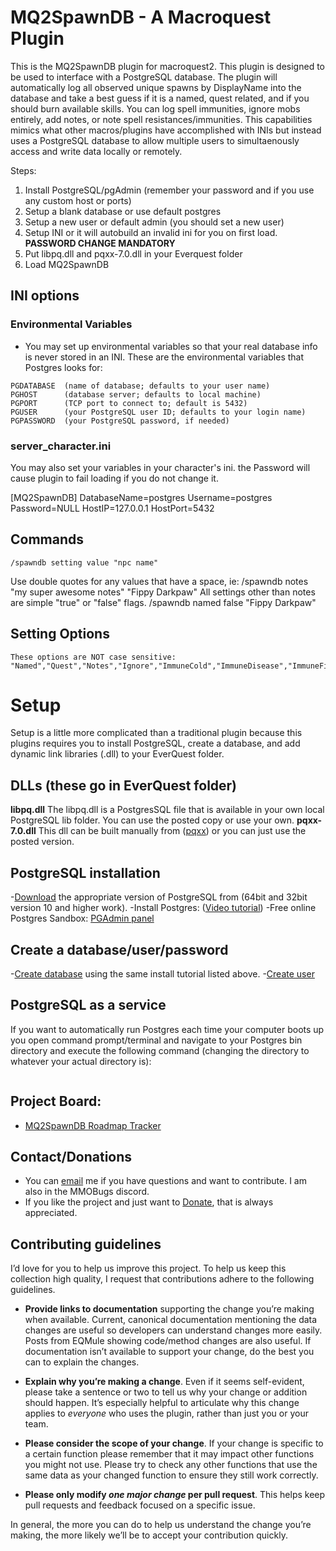 # MQ2SpawnDB - A Macroquest Plugin

This is the MQ2SpawnDB plugin for macroquest2. This plugin is designed to be used to interface with a PostgreSQL database. The plugin will automatically log all observed unique spawns by DisplayName into the database and take a best guess if it is a named, quest related,  and if you should burn available skills. You can log spell immunities, ignore mobs entirely, add notes, or note spell resistances/immunities. This capabilities mimics what other macros/plugins have accomplished with INIs but instead uses a PostgreSQL database to allow multiple users to simultaenously access and write data locally or remotely.

Steps:
1. Install PostgreSQL/pgAdmin (remember your password and if you use any custom host or ports)
2. Setup a blank database or use default postgres
3. Setup a new user or default admin (you should set a new user)
4. Setup INI or it will autobuild an invalid ini for you on first load. **PASSWORD CHANGE MANDATORY**
5. Put libpq.dll and pqxx-7.0.dll in your Everquest folder
6. Load MQ2SpawnDB

## INI options
### Environmental Variables
- You may set up environmental variables so that your real database info is never stored in an INI. These are the environmental variables that Postgres looks for:
```
PGDATABASE	(name of database; defaults to your user name)
PGHOST		(database server; defaults to local machine)
PGPORT		(TCP port to connect to; default is 5432)
PGUSER		(your PostgreSQL user ID; defaults to your login name)
PGPASSWORD	(your PostgreSQL password, if needed)
```

### server_character.ini
You may also set your variables in your character's ini. the Password will cause plugin to fail loading if you do not change it.

[MQ2SpawnDB]
DatabaseName=postgres
Username=postgres
Password=NULL
HostIP=127.0.0.1
HostPort=5432


## Commands

```
/spawndb setting value "npc name"
```
Use double quotes for any values that have a space, ie: /spawndb notes "my super awesome notes" "Fippy Darkpaw"
All settings other than notes are simple "true" or "false" flags. /spawndb named false "Fippy Darkpaw"

## Setting Options

```
These options are NOT case sensitive:
"Named","Quest","Notes","Ignore","ImmuneCold","ImmuneDisease","ImmuneFire","ImmuneMez","ImmuneCharm","ImmunePoison","ImmuneSlow","ImmuneSnare","ImmunityCheck","Burn"
```

# Setup
Setup is a little more complicated than a traditional plugin because this plugins requires you to install PostgreSQL, create a database, and add dynamic link libraries (.dll) to your EverQuest folder.

## DLLs (these go in EverQuest folder)
**libpq.dll** The libpq.dll is a PostgresSQL file that is available in your own local PostgreSQL lib folder. You can use the posted copy or use your own.
**pqxx-7.0.dll** This dll can be built manually from ([pqxx][pqxx]) or you can just use the posted version.

## PostgreSQL installation
-[Download][download] the appropriate version of PostgreSQL from  (64bit and 32bit version 10 and higher work).
-Install Postgres: ([Video tutorial][tutorial])
-Free online Postgres Sandbox: [PGAdmin panel][try]

## Create a database/user/password
-[Create database][tutorial] using the same install tutorial listed above.
-[Create user][user]

## PostgreSQL as a service
If you want to automatically run Postgres each time your computer boots up you open command prompt/terminal and navigate to your Postgres bin directory and execute the following command (changing the directory to whatever your actual directory is):
```pg_ctl.exe register -N "PostgreSQL" -U "NT AUTHORITY\NetworkService" -D "C:/Program Files/postgresql/pgsql/bin/pgsql/data" -w
```

## Project Board:
- [MQ2SpawnDB Roadmap Tracker][GLO_Board]

## Contact/Donations 
- You can [email][email] me if you have questions and want to contribute. I am also in the MMOBugs discord.
- If you like the project and just want to [Donate][donate], that is always appreciated.

[user]: https://www.youtube.com/watch?v=zzvloWiKsEc
[pqxx]: https://github.com/jtv/libpqxx
[download]: https://www.postgresql.org/download/
[try]: https://www.pgadmin.org/try/
[tutorial]: https://www.youtube.com/watch?v=_qUpvRTqK0Y
[GLO_Board]: https://app.gitkraken.com/glo/board/XjTJOxhLpwAQLX7Z
[email]: petesampras.mmobugs@gmail.com
[donate]: https://www.paypal.com/cgi-bin/webscr?cmd=_donations&business=PeteSampras%2eMMOBugs%40Gmail%2ecom&lc=US&item_name=PeteSampras&no_note=0&currency_code=USD&bn=PP%2dDonationsBF%3abtn_donateCC_LG%2egif%3aNonHostedGuest

## Contributing guidelines

I’d love for you to help us improve this project. To help us keep this collection
high quality, I request that contributions adhere to the following guidelines.

- **Provide links to documentation** supporting the change you’re making when available.
  Current, canonical documentation mentioning the data changes are useful so developers can understand changes more easily.
  Posts from EQMule showing code/method changes are also useful.
  If documentation isn’t available to support your change, do the best you can to explain the changes.

- **Explain why you’re making a change**. Even if it seems self-evident, please
  take a sentence or two to tell us why your change or addition should happen.
  It’s especially helpful to articulate why this change applies to _everyone_
  who uses the plugin, rather than just you or your team.

- **Please consider the scope of your change**. If your change is specific to a
  certain function please remember that it may impact other functions you might not use.
  Please try to check any other functions that use the same data as your changed function
  to ensure they still work correctly.

- **Please only modify _one major change_ per pull request**. This helps keep pull
  requests and feedback focused on a specific issue.

In general, the more you can do to help us understand the change you’re making,
the more likely we’ll be to accept your contribution quickly.

